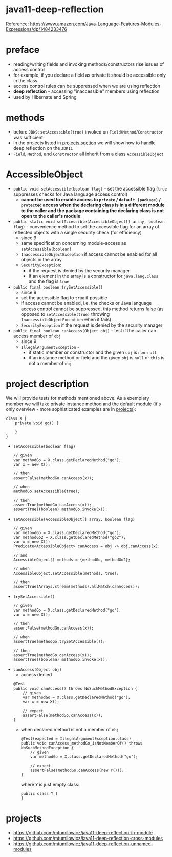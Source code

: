 # java11-deep-reflection

Reference: https://www.amazon.com/Java-Language-Features-Modules-Expressions/dp/1484233476

# preface
* reading/writing fields and invoking methods/constructors
rise issues of access control
* for example, if you declare a field as private it should
  be accessible only in the class
* access control rules can be suppressed when we 
are using reflection
* **deep reflection** - accessing "inaccessible" members using
reflection
* used by Hibernate and Spring

# methods
* before `JDK9`: `setAccessible(true)`  invoked on 
`Field`/`Method`/`Constructor` was sufficient
* in the projects listed in [projects section](#projects) we will show how to handle 
deep reflection on the `JDK11`
* `Field`, `Method`, and `Constructor` all inherit from a 
class `AccessibleObject`

# AccessibleObject
* `public void setAccessible(boolean flag)` -
    set the accessible flag (`true` suppresses checks for Java language access control)
    * **cannot be used to enable access to `private` / `default (package)` / `protected` access
        when the declaring class is in a different module to the caller and the package 
        containing the declaring class is not open to the caller's module**
* `public static void setAccessible(AccessibleObject[] array, boolean flag)` - 
    convenience method to set the accessible flag for an array of reflected 
    objects with a single security check (for efficiency)
    * since 9
    * same specification concerning module-access as `setAccessible(boolean)`
    * `InaccessibleObjectException` if access cannot be enabled for all
     objects in the array
    * `SecurityException`:
        * if the request is denied by the security manager
        * if an element in the array is a constructor for `java.lang.Class`
            and the flag is `true`
* `public final boolean trySetAccessible()`
    * since 9
    * set the accessible flag to `true` if possible
    * if access cannot be enabled, i.e. the checks or Java language access control cannot
        be suppressed, this method returns false (as opposed to `setAccessible(true)` throwing 
        `InaccessibleObjectException` when it fails)
    * `SecurityException` if the request is denied by the security manager
* `public final boolean canAccess(Object obj)` - 
    test if the caller can access member of `obj`
    * since 9
    * `IllegalArgumentException` -
      * if static member or constructor and the given `obj` is `non-null`
      * if an instance method or field and the given `obj` is `null` or `this`
      is not a member of `obj`
        
# project description
We will provide tests for methods mentioned above. As a exemplary member
we will take private instance method and the default module (it's only
overview - more sophisticated examples are in [projects](#projects)):
```
class X {
    private void go() {

    }
}
```
* `setAccessible(boolean flag)`
    ```
    // given
    var methodGo = X.class.getDeclaredMethod("go");
    var x = new X();
    
    // then
    assertFalse(methodGo.canAccess(x));
    
    // when
    methodGo.setAccessible(true);
    
    // then
    assertTrue(methodGo.canAccess(x));
    assertTrue((boolean) methodGo.invoke(x));
    ```
* `setAccessible(AccessibleObject[] array, boolean flag)`
    ```
    // given
    var methodGo = X.class.getDeclaredMethod("go");
    var methodGo2 = X.class.getDeclaredMethod("go2");
    var x = new X();
    Predicate<AccessibleObject> canAccess = obj -> obj.canAccess(x);
    
    // and
    AccessibleObject[] methods = {methodGo, methodGo2};
    
    // when
    AccessibleObject.setAccessible(methods, true);
    
    // then
    assertTrue(Arrays.stream(methods).allMatch(canAccess));
    ```
* `trySetAccessible()`
    ```
    // given
    var methodGo = X.class.getDeclaredMethod("go");
    var x = new X();
    
    // then
    assertFalse(methodGo.canAccess(x));
    
    // when
    assertTrue(methodGo.trySetAccessible());
    
    // then
    assertTrue(methodGo.canAccess(x));
    assertTrue((boolean) methodGo.invoke(x));
    ```
* `canAccess(Object obj)`
    * access denied
    ```
    @Test
    public void canAccess() throws NoSuchMethodException {
        // given
        var methodGo = X.class.getDeclaredMethod("go");
        var x = new X();
        
        // expect
        assertFalse(methodGo.canAccess(x));
    }
    ```
    * when declared method is not a member of `obj`
        ```
        @Test(expected = IllegalArgumentException.class)
        public void canAccess_methodGo_isNotMemberOf() throws NoSuchMethodException {
            // given
            var methodGo = X.class.getDeclaredMethod("go");
    
            // expect
            assertFalse(methodGo.canAccess(new Y()));
        }
        ```
        where `Y` is just empty class:
        ```
        public class Y {
        }
        ```
# projects
* https://github.com/mtumilowicz/java11-deep-reflection-in-module
* https://github.com/mtumilowicz/java11-deep-reflection-cross-modules
* https://github.com/mtumilowicz/java11-deep-reflection-unnamed-modules

